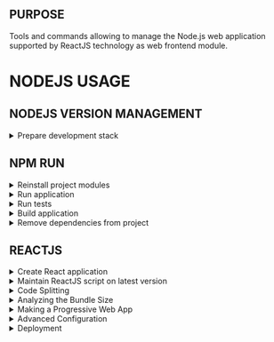 ## PURPOSE
Tools and commands allowing to manage the Node.js web application supported by ReactJS technology as web frontend module.

# NODEJS USAGE

## NODEJS VERSION MANAGEMENT
<details><summary>Prepare development stack</summary>
<p>

From project directory, update Node version to the latest version

```shell
#From Mac
node -v
  
# Install Node version manager
# - N manager installed via NPM
npm install -g n
# or installed via brew
brew install n

# Install N packages manager of Node via
sudo n latest

# check node version updated
node -v
# check npm version updated
npm -v
```

</p>
</details>

## NPM RUN
<details><summary>Reinstall project modules</summary>
<p>
  
Execute from the web project folder:

```shell
npm install
```

</p>
</details>
<details><summary>Run application</summary>
<p>

Runs the app in the development mode.
Open [http://localhost:3000](http://localhost:3000) to view it in your browser.

The page will reload when you make changes.
You may also see any lint errors in the console.

```shell
npm start
```

</p>
</details>
<details><summary>Run tests</summary>
<p>

Launches the test runner in the interactive watch mode.
See the section about [running tests](https://facebook.github.io/create-react-app/docs/running-tests) for more information.

```shell
npm test
```

</p>
</details>
<details><summary>Build application</summary>
<p>

Builds the app for production to the `build` folder.
It correctly bundles React in production mode and optimizes the build for the best performance.

The build is minified and the filenames include the hashes.
Your app is ready to be deployed!

See the section about [deployment](https://facebook.github.io/create-react-app/docs/deployment) for more information.

```shell
npm run build
```

[https://facebook.github.io/create-react-app/docs/troubleshooting#npm-run-build-fails-to-minify](https://facebook.github.io/create-react-app/docs/troubleshooting#npm-run-build-fails-to-minify)

</p>
</details>
<details><summary>Remove dependencies from project</summary>
<p>

**Note: this is a one-way operation. Once you `eject`, you can't go back!**

If you aren't satisfied with the build tool and configuration choices, you can `eject` at any time. This command will remove the single build dependency from your project.

Instead, it will copy all the configuration files and the transitive dependencies (webpack, Babel, ESLint, etc) right into your project so you have full control over them. All of the commands except `eject` will still work, but they will point to the copied scripts so you can tweak them. At this point you're on your own.

You don't have to ever use `eject`. The curated feature set is suitable for small and middle deployments, and you shouldn't feel obligated to use this feature. However we understand that this tool wouldn't be useful if you couldn't customize it when you are ready for it.

```shell
npm run eject
```

</p>
</details>

## REACTJS
<details><summary>Create React application</summary>
<p>
You can learn more in the [Create React App documentation](https://facebook.github.io/create-react-app/docs/getting-started).

To learn React, check out the [React documentation](https://reactjs.org/).

</p>
</details>
<details><summary>Maintain ReactJS script on latest version</summary>
<p>   
From project folder, update all dependencies required by the reactjs application with react-script

```shell
npm install react-scripts@latest
```

</p>
</details>
<details><summary>Code Splitting</summary>
<p>

This section has moved here: [https://facebook.github.io/create-react-app/docs/code-splitting](https://facebook.github.io/create-react-app/docs/code-splitting)

</p>
</details>
<details><summary>Analyzing the Bundle Size</summary>
<p>

This section has moved here: [https://facebook.github.io/create-react-app/docs/analyzing-the-bundle-size](https://facebook.github.io/create-react-app/docs/analyzing-the-bundle-size)

</p>
</details>
<details><summary>Making a Progressive Web App</summary>
<p>

This section has moved here: [https://facebook.github.io/create-react-app/docs/making-a-progressive-web-app](https://facebook.github.io/create-react-app/docs/making-a-progressive-web-app)

</p>
</details>
<details><summary>Advanced Configuration</summary>
<p>

This section has moved here: [https://facebook.github.io/create-react-app/docs/advanced-configuration](https://facebook.github.io/create-react-app/docs/advanced-configuration)

</p>
</details>
<details><summary>Deployment</summary>
<p>

This section has moved here: [https://facebook.github.io/create-react-app/docs/deployment](https://facebook.github.io/create-react-app/docs/deployment)

</p>
</details>
